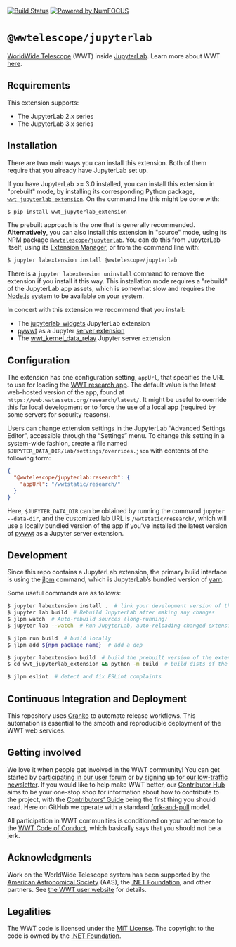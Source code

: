 [![Build Status](https://dev.azure.com/aasworldwidetelescope/WWT/_apis/build/status/WorldWideTelescope.wwt-jupyterlab?branchName=master)](https://dev.azure.com/aasworldwidetelescope/WWT/_build/latest?definitionId=24&branchName=master)
[![Powered by NumFOCUS](https://img.shields.io/badge/powered%20by-NumFOCUS-orange.svg?style=flat&colorA=E1523D&colorB=007D8A)](http://numfocus.org)

# `@wwtelescope/jupyterlab`

[WorldWide Telescope][wwt-home] (WWT) inside [JupyterLab]. Learn more
about WWT [here][wwt-home].

[wwt-home]: https://worldwidetelescope.org/home/
[JupyterLab]: https://jupyterlab.readthedocs.io/


## Requirements

This extension supports:

- The JupyterLab 2.x series
- The JupyterLab 3.x series


## Installation

There are two main ways you can install this extension. Both of them require
that you already have JupyterLab set up.

If you have JupyterLab >= 3.0 installed, you can install this extension in
"prebuilt" mode, by installing its corresponding Python package,
[`wwt_jupyterlab_extension`]. On the command line this might be done with:

[`wwt_jupyterlab_extension`]: https://pypi.org/project/wwt-jupyterlab-extension/

```bash
$ pip install wwt_jupyterlab_extension
```

The prebuilt approach is the one that is generally recommended.
**Alternatively**, you can also install this extension in "source" mode, using
its NPM package [`@wwtelescope/jupyterlab`]. You can do this from JupyterLab
itself, using its [Extension Manager], or from the command line with:

[`@wwtelescope/jupyterlab`]: https://www.npmjs.com/package/@wwtelescope/jupyterlab
[Extension Manager]: https://jupyterlab.readthedocs.io/en/stable/user/extensions.html#managing-extensions-using-the-extension-manager

```bash
$ jupyter labextension install @wwtelescope/jupyterlab
```

There is a `jupyter labextension uninstall` command to remove the extension if
you install it this way. This installation mode requires a "rebuild" of the
JupyterLab app assets, which is somewhat slow and requires the [Node.js] system
to be available on your system.

[Node.js]: https://nodejs.org/

In concert with this extension we recommend that you install:

- The [jupyterlab_widgets] JupyterLab extension
- [pywwt] as a Jupyter [server extension]
- The [wwt_kernel_data_relay] Jupyter server extension

[jupyterlab_widgets]: https://pypi.org/project/jupyterlab-widgets/
[pywwt]: https://pywwt.readthedocs.io/
[server extension]: https://jupyter-notebook.readthedocs.io/en/stable/extending/handlers.html#writing-a-notebook-server-extension
[wwt_kernel_data_relay]: https://wwt-kernel-data-relay.readthedocs.io/


## Configuration

The extension has one configuration setting, `appUrl`, that specifies the URL to
use for loading the [WWT research app][rapp]. The default value is the latest
web-hosted version of the app, found at
`https://web.wwtassets.org/research/latest/`. It might be useful to override
this for local development or to force the use of a local app (required by some
servers for security reasons).

[rapp]: https://docs.worldwidetelescope.org/research-app/latest/

Users can change extension settings in the JupyterLab “Advanced Settings
Editor”, accessible through the “Settings” menu. To change this setting in a
system-wide fashion, create a file named
`$JUPYTER_DATA_DIR/lab/settings/overrides.json` with contents of the following
form:

```json
{
  "@wwtelescope/jupyterlab:research": {
    "appUrl": "/wwtstatic/research/"
  }
}
```

Here, `$JUPYTER_DATA_DIR` can be obtained by running the command `jupyter
--data-dir`, and the customized lab URL is `/wwtstatic/research/`, which will
use a locally bundled version of the app if you've installed the latest version
of [pywwt] as a Jupyter server extension.


## Development

Since this repo contains a JupyterLab extension, the primary build interface is
using the [jlpm] command, which is JupyterLab’s bundled version of [yarn].

[jlpm]: https://jupyterlab.readthedocs.io/en/stable/extension/extension_tutorial.html
[yarn]: https://yarnpkg.com/

Some useful commands are as follows:

```bash
$ jupyter labextension install .  # link your development version of the extension with JupyterLab
$ jupyter lab build  # Rebuild JupyterLab after making any changes
$ jlpm watch  # Auto-rebuild sources (long-running)
$ jupyter lab --watch  # Run JupyterLab, auto-reloading changed extensions (long-running)

$ jlpm run build  # build locally
$ jlpm add ${npm_package_name}  # add a dep

$ jupyter labextension build  # build the prebuilt version of the extension
$ cd wwt_jupyterlab_extension && python -m build  # build dists of the prebuild Python module

$ jlpm eslint  # detect and fix ESLint complaints
```


## Continuous Integration and Deployment

This repository uses [Cranko] to automate release workflows. This automation is
essential to the smooth and reproducible deployment of the WWT web services.

[Cranko]: https://pkgw.github.io/cranko/


## Getting involved

We love it when people get involved in the WWT community! You can get started
by [participating in our user forum] or by
[signing up for our low-traffic newsletter]. If you would like to help make
WWT better, our [Contributor Hub] aims to be your one-stop shop for
information about how to contribute to the project, with the
[Contributors’ Guide] being the first thing you should read. Here on GitHub we
operate with a standard [fork-and-pull] model.

[participating in our user forum]: https://wwt-forum.org/
[signing up for our low-traffic newsletter]: https://bit.ly/wwt-signup
[Contributor Hub]: https://worldwidetelescope.github.io/
[Contributors’ Guide]: https://worldwidetelescope.github.io/contributing/
[fork-and-pull]: https://help.github.com/en/articles/about-collaborative-development-models

All participation in WWT communities is conditioned on your adherence to the
[WWT Code of Conduct], which basically says that you should not be a jerk.

[WWT Code of Conduct]: https://worldwidetelescope.github.io/code-of-conduct/


## Acknowledgments

Work on the WorldWide Telescope system has been supported by the [American
Astronomical Society] (AAS), the [.NET Foundation], and other partners. See [the
WWT user website][acks] for details.

[American Astronomical Society]: https://aas.org/
[.NET Foundation]: https://dotnetfoundation.org/
[acks]: https://worldwidetelescope.org/about/acknowledgments/


## Legalities

The WWT code is licensed under the [MIT License]. The copyright to the code is
owned by the [.NET Foundation].

[MIT License]: https://opensource.org/licenses/MIT
